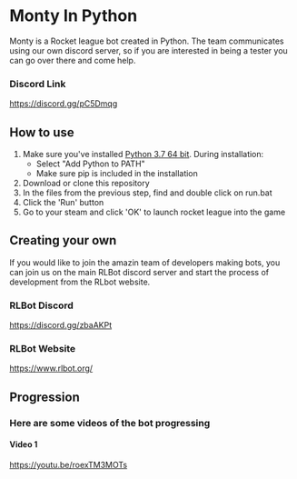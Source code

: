 # Monty In Python
Monty is a Rocket league bot created in Python. The team communicates using our own discord server, so if you are interested in being a tester you can go over there and come help.

### Discord Link
https://discord.gg/pC5Dmqg

## How to use

1. Make sure you've installed [Python 3.7 64 bit](https://www.python.org/downloads/). During installation:
   - Select "Add Python to PATH"
   - Make sure pip is included in the installation
2. Download or clone this repository
3. In the files from the previous step, find and double click on run.bat
4. Click the 'Run' button
5. Go to your steam and click 'OK' to launch rocket league into the game

## Creating your own

If you would like to join the amazin team of developers making bots, you can join us on the main RLBot discord server and start the process of development from the RLbot website.

### RLBot Discord
https://discord.gg/zbaAKPt

### RLBot Website
https://www.rlbot.org/

## Progression
### Here are some videos of the bot progressing
#### Video 1
https://youtu.be/roexTM3MOTs